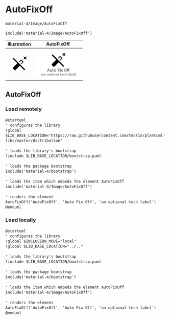 # AutoFixOff


```text
material-4/Image/AutoFixOff
```

```text
include('material-4/Image/AutoFixOff')
```



| Illustration | AutoFixOff |
| :---: | :---: |
| ![illustration for Illustration](../../material-4/Image/AutoFixOff.png) | ![illustration for AutoFixOff](../../material-4/Image/AutoFixOff.Local.png) |




## AutoFixOff

### Load remotely
```plantuml
@startuml
' configures the library
!global $LIB_BASE_LOCATION="https://raw.githubusercontent.com/tmorin/plantuml-libs/master/distribution"

' loads the library's bootstrap
!include $LIB_BASE_LOCATION/bootstrap.puml

' loads the package bootstrap
include('material-4/bootstrap')

' loads the Item which embeds the element AutoFixOff
include('material-4/Image/AutoFixOff')

' renders the element
AutoFixOff('AutoFixOff', 'Auto Fix Off', 'an optional tech label')
@enduml
```

### Load locally
```plantuml
@startuml
' configures the library
!global $INCLUSION_MODE="local"
!global $LIB_BASE_LOCATION="../.."

' loads the library's bootstrap
!include $LIB_BASE_LOCATION/bootstrap.puml

' loads the package bootstrap
include('material-4/bootstrap')

' loads the Item which embeds the element AutoFixOff
include('material-4/Image/AutoFixOff')

' renders the element
AutoFixOff('AutoFixOff', 'Auto Fix Off', 'an optional tech label')
@enduml
```

